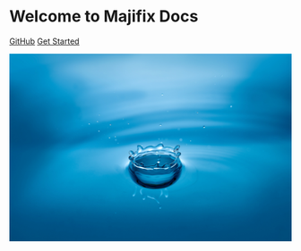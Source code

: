 # Welcome to Majifix Docs

[GitHub](https://github.com/CodeTanzania)
[Get Started](/get-started)

<!-- background image -->
![](_media/background-image.jpg)